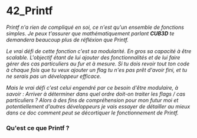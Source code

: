 # 42_Printf

*Printf n'a rien de compliqué en soi, ce n'est qu'un ensemble de fonctions simples. Je peux t'assurer que mathématiquement parlant **CUB3D** te demandera beaucoup plus de réfléxion que Printf.*

*Le vrai défi de cette fonction c'est sa modularité. En gros sa capacité à être scalable. L'objectif étant de lui ajouter des fonctionnalités et de lui faire gérer des cas particuliers au fur et à mesure. Si tu dois revoir tout ton code à chaque fois que tu veux ajouter un flag tu n'es pas prêt d'avoir fini, et tu ne serais pas un développeur efficace.*

*Mais le vrai défi c'est celui engendré par ce besoin d'être modulaire, à savoir : Arriver à déterminer dans quel ordre doit-on traiter les flags / cas particuliers ? Alors à des fins de compréhension pour mon futur moi et potentiellement d'autres développeurs je vais essayer de détailler au mieux dans ce doc comment peut se décortiquer le fonctionnement de Printf.*

### Qu'est ce que Printf ?